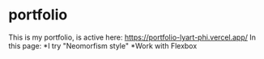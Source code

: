 # portfolio

This is my portfolio, is active here: https://portfolio-lyart-phi.vercel.app/
In this page:
*I try "Neomorfism style"
*Work with Flexbox
